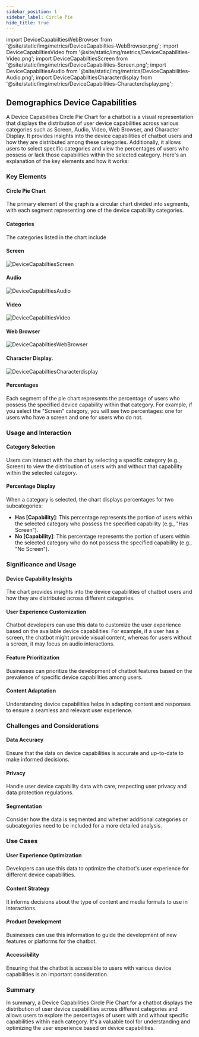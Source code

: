 ```yaml
---
sidebar_position: 1
sidebar_label: Circle Pie
hide_title: true
---
```

import DeviceCapabiltiesWebBrowser from '@site/static/img/metrics/DeviceCapabilties-WebBrowser.png';
import DeviceCapabiltiesVideo from '@site/static/img/metrics/DeviceCapabilities-Video.png';
import DeviceCapabiltiesScreen from '@site/static/img/metrics/DeviceCapabilities-Screen.png';
import DeviceCapabiltiesAudio from '@site/static/img/metrics/DeviceCapabilities-Audio.png';
import DeviceCapabiltiesCharacterdisplay from '@site/static/img/metrics/DeviceCapabilities-Characterdisplay.png';



## Demographics Device Capabilities

A Device Capabilities Circle Pie Chart for a chatbot is a visual representation that displays the distribution of user device capabilities across various categories such as Screen, Audio, Video, Web Browser, and Character Display. It provides insights into the device capabilities of chatbot users and how they are distributed among these categories. Additionally, it allows users to select specific categories and view the percentages of users who possess or lack those capabilities within the selected category. Here's an explanation of the key elements and how it works:

### Key Elements

#### Circle Pie Chart

The primary element of the graph is a circular chart divided into segments, with each segment representing one of the device capability categories.

#### Categories

The categories listed in the chart include 

#### Screen

   <img src={DeviceCapabiltiesScreen} alt="DeviceCapabiltiesScreen" />


####  Audio

   <img src={DeviceCapabiltiesAudio} alt="DeviceCapabiltiesAudio" />


####  Video

   <img src={DeviceCapabiltiesVideo} alt="DeviceCapabiltiesVideo" />


 #### Web Browser

   <img src={DeviceCapabiltiesWebBrowser} alt="DeviceCapabiltiesWebBrowser" />


 #### Character Display.


   <img src={DeviceCapabiltiesCharacterdisplay} alt="DeviceCapabiltiesCharacterdisplay" />


#### Percentages

Each segment of the pie chart represents the percentage of users who possess the specified device capability within that category. For example, if you select the "Screen" category, you will see two percentages: one for users who have a screen and one for users who do not.

### Usage and Interaction

#### Category Selection

Users can interact with the chart by selecting a specific category (e.g., Screen) to view the distribution of users with and without that capability within the selected category.

#### Percentage Display

When a category is selected, the chart displays percentages for two subcategories:

- **Has [Capability]**: This percentage represents the portion of users within the selected category who possess the specified capability (e.g., "Has Screen").
- **No [Capability]**: This percentage represents the portion of users within the selected category who do not possess the specified capability (e.g., "No Screen").

### Significance and Usage

#### Device Capability Insights

The chart provides insights into the device capabilities of chatbot users and how they are distributed across different categories.

#### User Experience Customization

Chatbot developers can use this data to customize the user experience based on the available device capabilities. For example, if a user has a screen, the chatbot might provide visual content, whereas for users without a screen, it may focus on audio interactions.

#### Feature Prioritization

Businesses can prioritize the development of chatbot features based on the prevalence of specific device capabilities among users.

#### Content Adaptation

Understanding device capabilities helps in adapting content and responses to ensure a seamless and relevant user experience.

### Challenges and Considerations

#### Data Accuracy

Ensure that the data on device capabilities is accurate and up-to-date to make informed decisions.

#### Privacy

Handle user device capability data with care, respecting user privacy and data protection regulations.

#### Segmentation

Consider how the data is segmented and whether additional categories or subcategories need to be included for a more detailed analysis.

### Use Cases

#### User Experience Optimization

Developers can use this data to optimize the chatbot's user experience for different device capabilities.

#### Content Strategy

It informs decisions about the type of content and media formats to use in interactions.

#### Product Development

Businesses can use this information to guide the development of new features or platforms for the chatbot.

#### Accessibility

Ensuring that the chatbot is accessible to users with various device capabilities is an important consideration.

### Summary

In summary, a Device Capabilities Circle Pie Chart for a chatbot displays the distribution of user device capabilities across different categories and allows users to explore the percentages of users with and without specific capabilities within each category. It's a valuable tool for understanding and optimizing the user experience based on device capabilities.